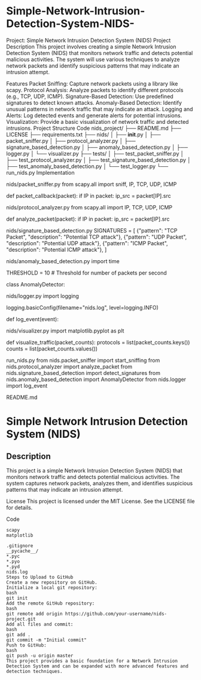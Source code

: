 # Simple-Network-Intrusion-Detection-System-NIDS-
Project: Simple Network Intrusion Detection System (NIDS)
Project Description
This project involves creating a simple Network Intrusion Detection System (NIDS) that monitors network traffic and detects potential malicious activities. The system will use various techniques to analyze network packets and identify suspicious patterns that may indicate an intrusion attempt.

Features
Packet Sniffing: Capture network packets using a library like scapy.
Protocol Analysis: Analyze packets to identify different protocols (e.g., TCP, UDP, ICMP).
Signature-Based Detection: Use predefined signatures to detect known attacks.
Anomaly-Based Detection: Identify unusual patterns in network traffic that may indicate an attack.
Logging and Alerts: Log detected events and generate alerts for potential intrusions.
Visualization: Provide a basic visualization of network traffic and detected intrusions.
Project Structure
Code
nids_project/
├── README.md
├── LICENSE
├── requirements.txt
├── nids/
│   ├── __init__.py
│   ├── packet_sniffer.py
│   ├── protocol_analyzer.py
│   ├── signature_based_detection.py
│   ├── anomaly_based_detection.py
│   ├── logger.py
│   └── visualizer.py
├── tests/
│   ├── test_packet_sniffer.py
│   ├── test_protocol_analyzer.py
│   ├── test_signature_based_detection.py
│   ├── test_anomaly_based_detection.py
│   └── test_logger.py
└── run_nids.py
Implementation

nids/packet_sniffer.py
from scapy.all import sniff, IP, TCP, UDP, ICMP

def packet_callback(packet):
    if IP in packet:
        ip_src = packet[IP].src

nids/protocol_analyzer.py
from scapy.all import IP, TCP, UDP, ICMP

def analyze_packet(packet):
    if IP in packet:
        ip_src = packet[IP].src

nids/signature_based_detection.py
SIGNATURES = [
    {"pattern": "TCP Packet", "description": "Potential TCP attack"},
    {"pattern": "UDP Packet", "description": "Potential UDP attack"},
    {"pattern": "ICMP Packet", "description": "Potential ICMP attack"},
]

nids/anomaly_based_detection.py
import time

THRESHOLD = 10  # Threshold for number of packets per second

class AnomalyDetector:

nids/logger.py
import logging

logging.basicConfig(filename="nids.log", level=logging.INFO)

def log_event(event):

nids/visualizer.py
import matplotlib.pyplot as plt

def visualize_traffic(packet_counts):
    protocols = list(packet_counts.keys())
    counts = list(packet_counts.values())

run_nids.py
from nids.packet_sniffer import start_sniffing
from nids.protocol_analyzer import analyze_packet
from nids.signature_based_detection import detect_signatures
from nids.anomaly_based_detection import AnomalyDetector
from nids.logger import log_event

README.md
# Simple Network Intrusion Detection System (NIDS)

## Description
This project is a simple Network Intrusion Detection System (NIDS) that monitors network traffic and detects potential malicious activities. The system captures network packets, analyzes them, and identifies suspicious patterns that may indicate an intrusion attempt.

License
This project is licensed under the MIT License. See the LICENSE file for details.

Code

```text name=requirements.txt
scapy
matplotlib

.gitignore
__pycache__/
*.pyc
*.pyo
*.pyd
nids.log
Steps to Upload to GitHub
Create a new repository on GitHub.
Initialize a local git repository:
bash
git init
Add the remote GitHub repository:
bash
git remote add origin https://github.com/your-username/nids-project.git
Add all files and commit:
bash
git add .
git commit -m "Initial commit"
Push to GitHub:
bash
git push -u origin master
This project provides a basic foundation for a Network Intrusion Detection System and can be expanded with more advanced features and detection techniques.

